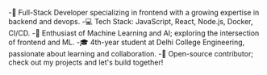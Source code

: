 -🚀 Full-Stack Developer specializing in frontend with a growing expertise in backend and devops.
-💻 Tech Stack: JavaScript, React, Node.js, Docker, CI/CD.
-🤖 Enthusiast of Machine Learning and AI; exploring the intersection of frontend and ML.
-🎓 4th-year student at Delhi College Engineering, passionate about learning and collaboration.
-🔗 Open-source contributor; check out my projects and let's build together!
 
